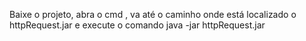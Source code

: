 Baixe o projeto, abra o cmd , va até o caminho onde está localizado o httpRequest.jar e execute o comando java -jar httpRequest.jar
